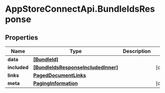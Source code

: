# AppStoreConnectApi.BundleIdsResponse

## Properties

Name | Type | Description | Notes
------------ | ------------- | ------------- | -------------
**data** | [**[BundleId]**](BundleId.md) |  | 
**included** | [**[BundleIdsResponseIncludedInner]**](BundleIdsResponseIncludedInner.md) |  | [optional] 
**links** | [**PagedDocumentLinks**](PagedDocumentLinks.md) |  | 
**meta** | [**PagingInformation**](PagingInformation.md) |  | [optional] 


